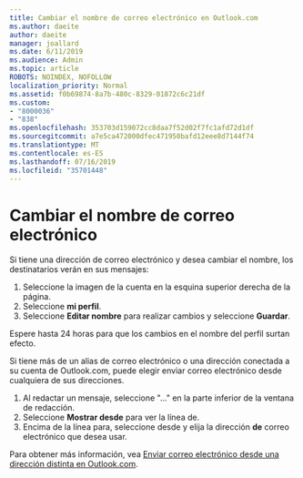 ```yaml
---
title: Cambiar el nombre de correo electrónico en Outlook.com
ms.author: daeite
author: daeite
manager: joallard
ms.date: 6/11/2019
ms.audience: Admin
ms.topic: article
ROBOTS: NOINDEX, NOFOLLOW
localization_priority: Normal
ms.assetid: f0b69874-8a7b-480c-8329-01872c6c21df
ms.custom:
- "8000036"
- "838"
ms.openlocfilehash: 353703d159072cc8daa7f52d02f7fc1afd72d1df
ms.sourcegitcommit: a7e5ca472000dfec471950bafd12eee8d7144f74
ms.translationtype: MT
ms.contentlocale: es-ES
ms.lasthandoff: 07/16/2019
ms.locfileid: "35701448"
---
```

# <a name="change-your-email-name"></a>Cambiar el nombre de correo electrónico

Si tiene una dirección de correo electrónico y desea cambiar el nombre, los destinatarios verán en sus mensajes:
  
1. Seleccione la imagen de la cuenta en la esquina superior derecha de la página.
2. Seleccione **mi perfil**.
3. Seleccione **Editar nombre** para realizar cambios y seleccione **Guardar**.

Espere hasta 24 horas para que los cambios en el nombre del perfil surtan efecto.
  
Si tiene más de un alias de correo electrónico o una dirección conectada a su cuenta de Outlook.com, puede elegir enviar correo electrónico desde cualquiera de sus direcciones.
  
1. Al redactar un mensaje, seleccione "..." en la parte inferior de la ventana de redacción.
1. Seleccione **Mostrar desde** para ver la línea de.
1. Encima de la línea para, seleccione desde y elija la dirección **de** correo electrónico que desea usar.

Para obtener más información, vea [Enviar correo electrónico desde una dirección distinta en Outlook.com](https://support.office.com/article/ccba89cb-141c-4a36-8c56-6d16a8556d2e?wt.mc_id=Office_Outlook_com_Alchemy).
